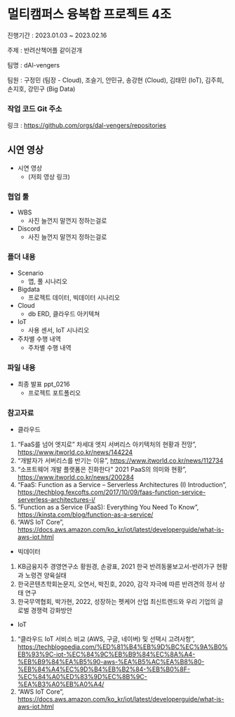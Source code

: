 # 멀티캠퍼스 융복합 프로젝트 4조

진행기간 : 2023.01.03 ~ 2023.02.16

주제 : 반려산책어플 같이걷개

팀명 : dAl-vengers

팀원 : 구정민 (팀장 - Cloud), 조슬기, 안민규, 송강현 (Cloud), 김태민 (IoT), 김주희, 손지호, 강민구 (Big Data)

### 작업 코드 Git 주소
링크 : https://github.com/orgs/dal-vengers/repositories

## 시연 영상
- 시연 영상
  - (저희 영상 링크)

### 협업 툴
- WBS
  - 사진 늘껀지 말껀지 정하는걸로
- Discord
  - 사진 늘껀지 말껀지 정하는걸로

### 폴더 내용
- Scenario
  - 앱, 풀 시나리오
- Bigdata
  - 프로젝트 데이터, 빅데이터 시나리오
- Cloud
  - db ERD, 클라우드 아키텍쳐
- IoT
  - 사용 센서, IoT 시나리오
- 주차별 수행 내역
  - 주차별 수행 내역

### 파일 내용
- 최종 발표 ppt_0216
  - 프로젝트 포트폴리오
 
### 참고자료
- 클라우드
1. “FaaS를 넘어 엣지로” 차세대 엣지 서버리스 아키텍처의 현황과 전망”, https://www.itworld.co.kr/news/144224
2. “개발자가 서버리스를 반기는 이유”, https://www.itworld.co.kr/news/112734
3. “소프트웨어 개발 플랫폼은 진화한다" 2021 PaaS의 의미와 현황”, https://www.itworld.co.kr/news/200284
4. “FaaS: Function as a Service – Serverless Architectures (I) Introduction”, https://techblog.fexcofts.com/2017/10/09/faas-function-service-serverless-architectures-i/
5. “Function as a Service (FaaS): Everything You Need To Know”, https://kinsta.com/blog/function-as-a-service/
6. “AWS IoT Core”, https://docs.aws.amazon.com/ko_kr/iot/latest/developerguide/what-is-aws-iot.html

- 빅데이터
1. KB금융지주 경영연구소 황원경, 손광표, 2021 한국 반려동물보고서-반려가구 현황과 노령견 양육실태
2. 한국콘텐츠학회논문지, 오연서, 박진호, 2020, 감각 자극에 따른 반려견의 정서 상태 연구
3. 한국무역협회, 박가현, 2022, 성장하는 펫케어 산업 최신트렌드와 우리 기업의 글로벌 경쟁력 강화방안

- IoT
1. “클라우드 IoT 서비스 비교 (AWS, 구글, 네이버) 및 선택시 고려사항”, https://techblogpedia.com/%ED%81%B4%EB%9D%BC%EC%9A%B0%EB%93%9C-iot-%EC%84%9C%EB%B9%84%EC%8A%A4-%EB%B9%84%EA%B5%90-aws-%EA%B5%AC%EA%B8%80-%EB%84%A4%EC%9D%B4%EB%B2%84-%EB%B0%8F-%EC%84%A0%ED%83%9D%EC%8B%9C-%EA%B3%A0%EB%A0%A4/
2. “AWS IoT Core”, https://docs.aws.amazon.com/ko_kr/iot/latest/developerguide/what-is-aws-iot.html
